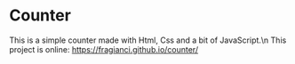 # Counter
This is a simple counter made with Html, Css and a bit of JavaScript.\n
This project is online: https://fragianci.github.io/counter/
